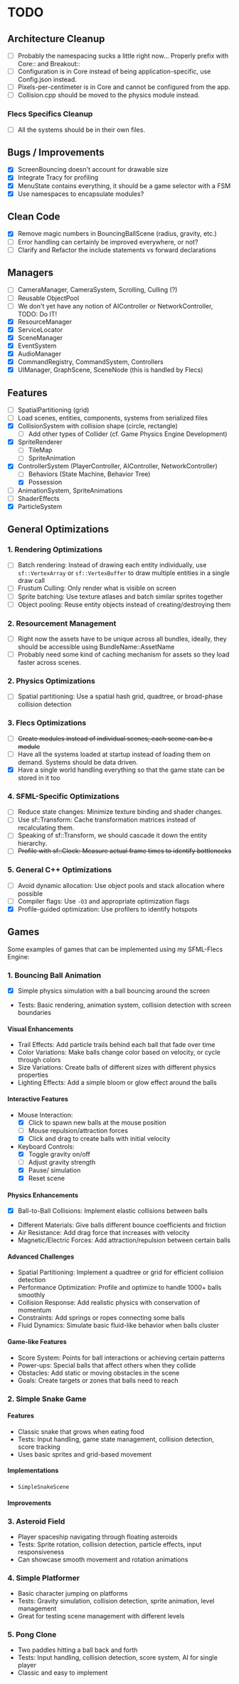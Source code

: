 # TODO

## Architecture Cleanup

- [ ] Probably the namespacing sucks a little right now... Properly prefix with Core:: and Breakout::
- [ ] Configuration is in Core instead of being application-specific, use Config.json instead.
- [ ] Pixels-per-centimeter is in Core and cannot be configured from the app.
- [ ] Collision.cpp should be moved to the physics module instead.

### Flecs Specifics Cleanup

- [ ] All the systems should be in their own files.

## Bugs / Improvements

- [x] ScreenBouncing doesn't account for drawable size
- [x] Integrate Tracy for profiling
- [x] MenuState contains everything, it should be a game selector with a FSM
- [x] Use namespaces to encapsulate modules?

## Clean Code

- [x] Remove magic numbers in BouncingBallScene (radius, gravity, etc.)
- [ ] Error handling can certainly be improved everywhere, or not?
- [ ] Clarify and Refactor the include statements vs forward declarations

## Managers

- [ ] CameraManager, CameraSystem, Scrolling, Culling (?)
- [ ] Reusable ObjectPool
- [ ] We don't yet have any notion of AIController or NetworkController, TODO: Do IT!
- [x] ResourceManager
- [x] ServiceLocator
- [x] SceneManager
- [x] EventSystem
- [x] AudioManager
- [x] CommandRegistry, CommandSystem, Controllers
- [x] UIManager, GraphScene, SceneNode (this is handled by Flecs)

## Features

- [ ] SpatialPartitioning (grid)
- [ ] Load scenes, entities, components, systems from serialized files
- [x] CollisionSystem with collision shape (circle, rectangle)
  - [ ] Add other types of Collider (cf. Game Physics Engine Development)
- [x] SpriteRenderer
  - [ ] TileMap
  - [ ] SpriteAnimation
- [x] ControllerSystem (PlayerController, AIController, NetworkController)
  - [ ] Behaviors (State Machine, Behavior Tree)
  - [x] Possession
- [ ] AnimationSystem, SpriteAnimations
- [ ] ShaderEffects
- [x] ParticleSystem

## General Optimizations

### 1. Rendering Optimizations

- [ ] Batch rendering: Instead of drawing each entity individually, use `sf::VertexArray` or `sf::VertexBuffer` to draw multiple entities in a single draw call
- [ ] Frustum Culling: Only render what is visible on screen
- [ ] Sprite batching: Use texture atlases and batch similar sprites together
- [ ] Object pooling: Reuse entity objects instead of creating/destroying them

### 2. Resourcement Management

- [ ] Right now the assets have to be unique across all bundles, ideally, they should be accessible using BundleName::AssetName
- [ ] Probably need some kind of caching mechanism for assets so they load faster across scenes.

### 2. Physics Optimizations

- [ ] Spatial partitioning: Use a spatial hash grid, quadtree, or broad-phase collision detection

### 3. Flecs Optimizations

- [ ] ~~Create modules instead of individual scenes, each scene can be a module~~
- [ ] Have all the systems loaded at startup instead of loading them on demand. Systems should be data driven.
- [x] Have a single world handling everything so that the game state can be stored in it too

### 4. SFML-Specific Optimizations

- [ ] Reduce state changes: Minimize texture binding and shader changes.
- [ ] Use sf::Transform: Cache transformation matrices instead of recalculating them.
- [ ] Speaking of sf::Transform, we should cascade it down the entity hierarchy.
- [ ] ~~Profile with sf::Clock: Measure actual frame times to identify bottlenecks~~

### 5. General C++ Optimizations

- [ ] Avoid dynamic allocation: Use object pools and stack allocation where possible
- [ ] Compiler flags: Use `-O3` and appropriate optimization flags
- [x] Profile-guided optimization: Use profilers to identify hotspots

## Games

Some examples of games that can be implemented using my SFML-Flecs Engine:

### 1. Bouncing Ball Animation

- [x] Simple physics simulation with a ball bouncing around the screen
- Tests: Basic rendering, animation system, collision detection with screen boundaries

#### Visual Enhancements

- Trail Effects: Add particle trails behind each ball that fade over time
- Color Variations: Make balls change color based on velocity, or cycle through colors
- Size Variations: Create balls of different sizes with different physics properties
- Lighting Effects: Add a simple bloom or glow effect around the balls

#### Interactive Features

- Mouse Interaction:
    - [x] Click to spawn new balls at the mouse position
    - [ ] Mouse repulsion/attraction forces
    - [x] Click and drag to create balls with initial velocity

- Keyboard Controls:
    - [x] Toggle gravity on/off
    - [ ] Adjust gravity strength
    - [x] Pause/ simulation
    - [x] Reset scene

#### Physics Enhancements

- [x] Ball-to-Ball Collisions: Implement elastic collisions between balls
- Different Materials: Give balls different bounce coefficients and friction
- Air Resistance: Add drag force that increases with velocity
- Magnetic/Electric Forces: Add attraction/repulsion between certain balls

#### Advanced Challenges

- Spatial Partitioning: Implement a quadtree or grid for efficient collision detection
- Performance Optimization: Profile and optimize to handle 1000+ balls smoothly
- Collision Response: Add realistic physics with conservation of momentum
- Constraints: Add springs or ropes connecting some balls
- Fluid Dynamics: Simulate basic fluid-like behavior when balls cluster

#### Game-like Features

- Score System: Points for ball interactions or achieving certain patterns
- Power-ups: Special balls that affect others when they collide
- Obstacles: Add static or moving obstacles in the scene
- Goals: Create targets or zones that balls need to reach

### 2. Simple Snake Game

#### Features

- Classic snake that grows when eating food
- Tests: Input handling, game state management, collision detection, score tracking
- Uses basic sprites and grid-based movement

#### Implementations

- `SimpleSnakeScene`

#### Improvements

### 3. Asteroid Field

- Player spaceship navigating through floating asteroids
- Tests: Sprite rotation, collision detection, particle effects, input responsiveness
- Can showcase smooth movement and rotation animations

### 4. Simple Platformer

- Basic character jumping on platforms
- Tests: Gravity simulation, collision detection, sprite animation, level management
- Great for testing scene management with different levels

### 5. Pong Clone

- Two paddles hitting a ball back and forth
- Tests: Input handling, collision detection, score system, AI for single player
- Classic and easy to implement
